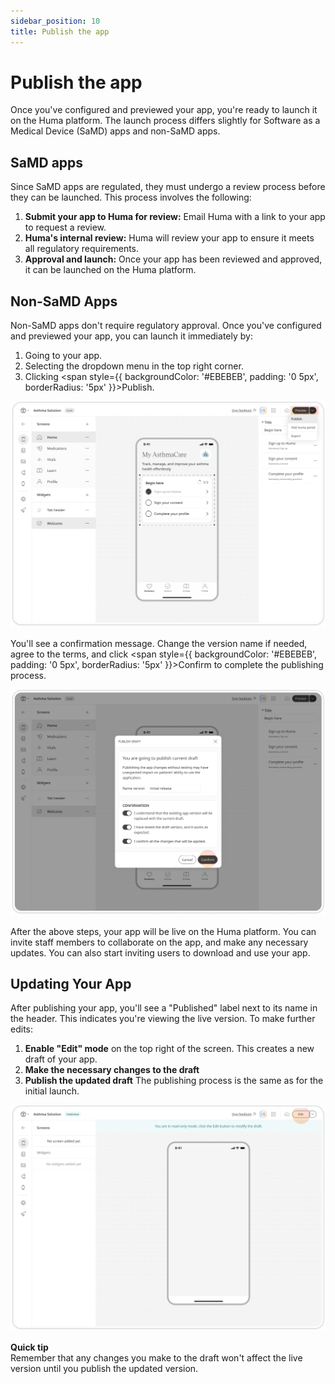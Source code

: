 ```yaml
---
sidebar_position: 10
title: Publish the app
---
```

# Publish the app

Once you've configured and previewed your app, you're ready to launch it on the Huma platform.
The launch process differs slightly for Software as a Medical Device (SaMD) apps and non-SaMD apps.

## SaMD apps
Since SaMD apps are regulated, they must undergo a review process before they can be launched. This process involves the following:

1. **Submit your app to Huma for review:** Email Huma with a link to your app to request a review.
2. **Huma's internal review:** Huma will review your app to ensure it meets all regulatory requirements.
3. **Approval and launch:** Once your app has been reviewed and approved, it can be launched on the Huma platform.

## Non-SaMD Apps

Non-SaMD apps don't require regulatory approval.
Once you've configured and previewed your app, you can launch it immediately by:

1. Going to your app.
2. Selecting the dropdown menu in the top right corner.
3. Clicking <span style={{ backgroundColor: '#EBEBEB', padding: '0 5px', borderRadius: '5px' }}>Publish</span>.

![Publish Image](../assets/Publish.png)

You'll see a confirmation message. Change the version name if needed, agree to the terms, and click <span style={{ backgroundColor: '#EBEBEB', padding: '0 5px', borderRadius: '5px' }}>Confirm</span> to complete the publishing process.

![Publish Image](../assets/Publish_2.png)

After the above steps, your app will be live on the Huma platform.
You can invite staff members to collaborate on the app, and make any necessary updates.
You can also start inviting users to download and use your app.

## Updating Your App

After publishing your app, you'll see a "Published" label next to its name in the header. This indicates you're viewing the live version. To make further edits:

1. **Enable "Edit" mode** on the top right of the screen. This creates a new draft of your app.
2. **Make the necessary changes to the draft**
3. **Publish the updated draft**  The publishing process is the same as for the initial launch.

![Edit-Published-App.png](../assets/Edit-Published-App.png)

<div style={{ backgroundColor: '#EFF9FA', border: 'transparent', padding: '10px', borderRadius: '5px', marginBottom: '10px' }}>
  <strong>Quick tip</strong><br/>
  <span>Remember that any changes you make to the draft won't affect the live version until you publish the updated version.</span>
</div>

